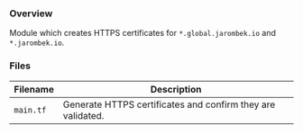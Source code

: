 ### Overview

Module which creates HTTPS certificates for `*.global.jarombek.io` and `*.jarombek.io`.

### Files

| Filename     | Description                                                                                      |
|--------------|--------------------------------------------------------------------------------------------------|
| `main.tf`    | Generate HTTPS certificates and confirm they are validated.                                      |
